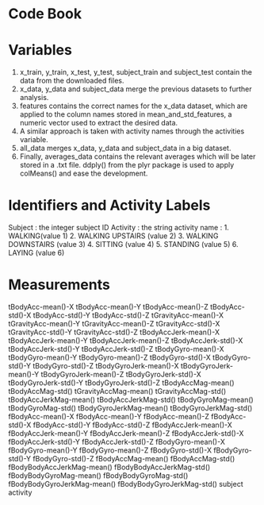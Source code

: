 # Code Book

# Variables

  1. x_train, y_train, x_test, y_test, subject_train and subject_test contain the data from the downloaded files.
  2. x_data, y_data and subject_data merge the previous datasets to further analysis.
  3. features contains the correct names for the x_data dataset, which are applied to the column names stored in mean_and_std_features, a numeric vector used to extract the desired data.
  4. A similar approach is taken with activity names through the activities variable.
  5. all_data merges x_data, y_data and subject_data in a big dataset.
  6. Finally, averages_data contains the relevant averages which will be later stored in a .txt file. ddply() from the plyr package is used to apply colMeans() and ease the development.

# Identifiers and Activity Labels

  Subject : the integer subject ID
  Activity : the string activity name :
    1. WALKING(value 1)
    2. WALKING UPSTAIRS (value 2)
    3. WALKING DOWNSTAIRS (value 3)
    4. SITTING (value 4)
    5. STANDING (value 5)
    6. LAYING (value 6)

# Measurements

tBodyAcc-mean()-X
tBodyAcc-mean()-Y
tBodyAcc-mean()-Z
tBodyAcc-std()-X
tBodyAcc-std()-Y
tBodyAcc-std()-Z
tGravityAcc-mean()-X
tGravityAcc-mean()-Y
tGravityAcc-mean()-Z
tGravityAcc-std()-X
tGravityAcc-std()-Y
tGravityAcc-std()-Z
tBodyAccJerk-mean()-X
tBodyAccJerk-mean()-Y
tBodyAccJerk-mean()-Z
tBodyAccJerk-std()-X
tBodyAccJerk-std()-Y
tBodyAccJerk-std()-Z
tBodyGyro-mean()-X
tBodyGyro-mean()-Y
tBodyGyro-mean()-Z
tBodyGyro-std()-X 
tBodyGyro-std()-Y 
tBodyGyro-std()-Z 
tBodyGyroJerk-mean()-X
tBodyGyroJerk-mean()-Y
tBodyGyroJerk-mean()-Z
tBodyGyroJerk-std()-X  
tBodyGyroJerk-std()-Y
tBodyGyroJerk-std()-Z
tBodyAccMag-mean()
tBodyAccMag-std()
tGravityAccMag-mean()
tGravityAccMag-std()
tBodyAccJerkMag-mean()
tBodyAccJerkMag-std()
tBodyGyroMag-mean()
tBodyGyroMag-std()
tBodyGyroJerkMag-mean()
tBodyGyroJerkMag-std()
fBodyAcc-mean()-X
fBodyAcc-mean()-Y
fBodyAcc-mean()-Z
fBodyAcc-std()-X
fBodyAcc-std()-Y
fBodyAcc-std()-Z
fBodyAccJerk-mean()-X
fBodyAccJerk-mean()-Y
fBodyAccJerk-mean()-Z
fBodyAccJerk-std()-X
fBodyAccJerk-std()-Y
fBodyAccJerk-std()-Z
fBodyGyro-mean()-X
fBodyGyro-mean()-Y
fBodyGyro-mean()-Z
fBodyGyro-std()-X
fBodyGyro-std()-Y
fBodyGyro-std()-Z
fBodyAccMag-mean()
fBodyAccMag-std()
fBodyBodyAccJerkMag-mean() 
fBodyBodyAccJerkMag-std()
fBodyBodyGyroMag-mean()
fBodyBodyGyroMag-std()
fBodyBodyGyroJerkMag-mean()
fBodyBodyGyroJerkMag-std() 
subject
activity



